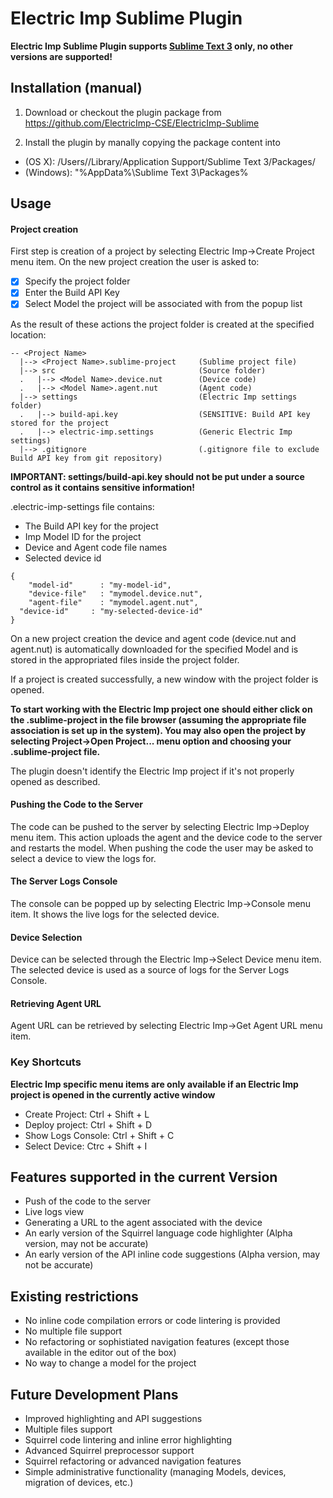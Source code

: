 Electric Imp Sublime Plugin
=================================

**Electric Imp Sublime Plugin supports [Sublime Text 3](https://www.sublimetext.com/3) only, no other versions are supported!**

## Installation (manual)

1. Download or checkout the plugin package from https://github.com/ElectricImp-CSE/ElectricImp-Sublime

2. Install the plugin by manally copying the package content into
  - (OS X): /Users/<username>/Library/Application Support/Sublime Text 3/Packages/
  - (Windows): "%AppData%\Sublime Text 3\Packages\% 

## Usage

#### Project creation

First step is creation of a project by selecting Electric Imp->Create Project menu item. On the new project creation the user is asked to:

- [X] Specify the project folder
- [X] Enter the Build API Key
- [X] Select Model the project will be associated with from the popup list

As the result of these actions the project folder is created at the specified location:

```
-- <Project Name>
  |--> <Project Name>.sublime-project     (Sublime project file)
  |--> src                                (Source folder) 
  .   |--> <Model Name>.device.nut        (Device code)
  .   |--> <Model Name>.agent.nut         (Agent code)
  |--> settings                           (Electric Imp settings folder)
  .   |--> build-api.key                  (SENSITIVE: Build API key stored for the project
  .   |--> electric-imp.settings          (Generic Electric Imp settings)
  |--> .gitignore                         (.gitignore file to exclude Build API key from git repository)
```

**IMPORTANT: settings/build-api.key should not be put under a source control as it contains sensitive information!**

<Project Name>.electric-imp-settings file contains:

- The Build API key for the project
- Imp Model ID for the project
- Device and Agent code file names
- Selected device id

```
{
	"model-id"      : "my-model-id",
	"device-file"   : "mymodel.device.nut",
	"agent-file"    : "mymodel.agent.nut",
  "device-id"     : "my-selected-device-id"
}
```

On a new project creation the device and agent code (device.nut and agent.nut) is automatically downloaded for the specified Model and is stored in the appropriated files inside the project folder.

If a project is created successfully, a new window with the project folder is opened. 

**To start working with the Electric Imp project one should either click on the <Project Name>.sublime-project in the file browser (assuming the appropriate file association is set up in the system). You may also open the project by selecting Project->Open Project... menu option and choosing your <Project Name>.sublime-project file.**

The plugin doesn't identify the Electric Imp project if it's not properly opened as described.

#### Pushing the Code to the Server

The code can be pushed to the server by selecting Electric Imp->Deploy menu item. This action uploads the agent and the device code to the server and restarts the model. When pushing the code the user may be asked to select a device to view the logs for.

#### The Server Logs Console

The console can be popped up by selecting Electric Imp->Console menu item. It shows the live logs for the selected device.

#### Device Selection

Device can be selected through the Electric Imp->Select Device menu item. The selected device is used as a source of logs for the Server Logs Console.

#### Retrieving Agent URL

Agent URL can be retrieved by selecting Electric Imp->Get Agent URL menu item.

### Key Shortcuts

**Electric Imp specific menu items are only available if an Electric Imp project is opened in the currently active window**

- Create Project: Ctrl + Shift + L
- Deploy project: Ctrl + Shift + D
- Show Logs Console: Ctrl + Shift + C
- Select Device: Ctrc + Shift + I


## Features supported in the current Version

- Push of the code to the server
- Live logs view
- Generating a URL to the agent associated with the device
- An early version of the Squirrel language code highlighter (Alpha version, may not be accurate)
- An early version of the API inline code suggestions (Alpha version, may not be accurate)

## Existing restrictions

- No inline code compilation errors or code lintering is provided
- No multiple file support
- No refactoring or sophistiated navigation features (except those available in the editor out of the box)
- No way to change a model for the project

## Future Development Plans

- Improved highlighting and API suggestions
- Multiple files support
- Squirrel code lintering and inline error highlighting
- Advanced Squirrel preprocessor support
- Squirrel refactoring or advanced navigation features
- Simple administrative functionality (managing Models, devices, migration of devices, etc.)